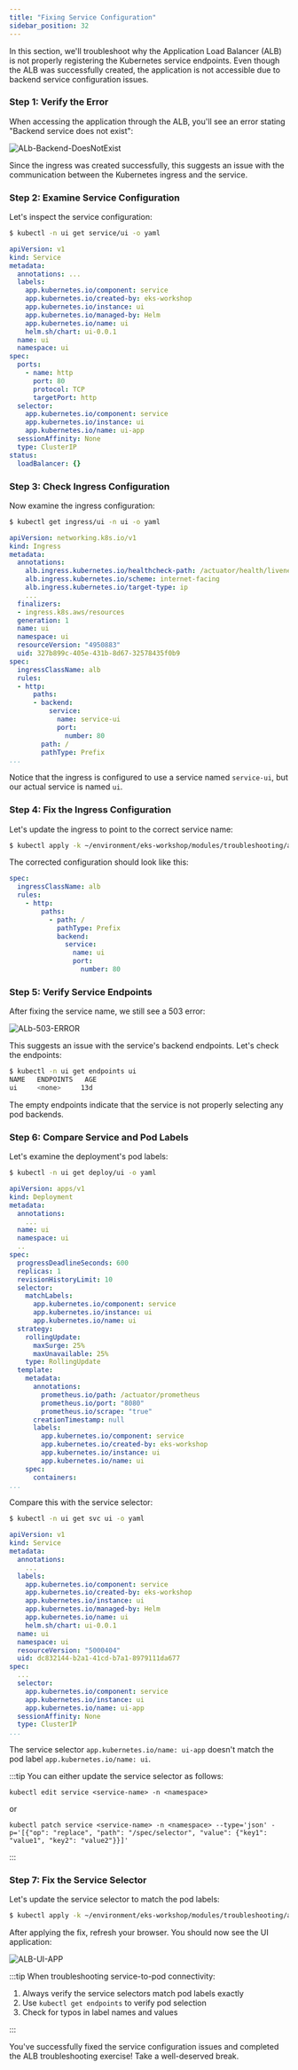 ```yaml
---
title: "Fixing Service Configuration"
sidebar_position: 32
---
```


In this section, we'll troubleshoot why the Application Load Balancer (ALB) is not properly registering the Kubernetes service endpoints. Even though the ALB was successfully created, the application is not accessible due to backend service configuration issues.

### Step 1: Verify the Error

When accessing the application through the ALB, you'll see an error stating "Backend service does not exist":

![ALb-Backend-DoesNotExist](./assets/alb-does-not-exist.webp)

Since the ingress was created successfully, this suggests an issue with the communication between the Kubernetes ingress and the service.

### Step 2: Examine Service Configuration

Let's inspect the service configuration:

```bash
$ kubectl -n ui get service/ui -o yaml
```

```yaml {24}
apiVersion: v1
kind: Service
metadata:
  annotations: ...
  labels:
    app.kubernetes.io/component: service
    app.kubernetes.io/created-by: eks-workshop
    app.kubernetes.io/instance: ui
    app.kubernetes.io/managed-by: Helm
    app.kubernetes.io/name: ui
    helm.sh/chart: ui-0.0.1
  name: ui
  namespace: ui
spec:
  ports:
    - name: http
      port: 80
      protocol: TCP
      targetPort: http
  selector:
    app.kubernetes.io/component: service
    app.kubernetes.io/instance: ui
    app.kubernetes.io/name: ui-app
  sessionAffinity: None
  type: ClusterIP
status:
  loadBalancer: {}
```

### Step 3: Check Ingress Configuration

Now examine the ingress configuration:

```bash
$ kubectl get ingress/ui -n ui -o yaml
```

```yaml {23}
apiVersion: networking.k8s.io/v1
kind: Ingress
metadata:
  annotations:
    alb.ingress.kubernetes.io/healthcheck-path: /actuator/health/liveness
    alb.ingress.kubernetes.io/scheme: internet-facing
    alb.ingress.kubernetes.io/target-type: ip
    ...
  finalizers:
  - ingress.k8s.aws/resources
  generation: 1
  name: ui
  namespace: ui
  resourceVersion: "4950883"
  uid: 327b899c-405e-431b-8d67-32578435f0b9
spec:
  ingressClassName: alb
  rules:
  - http:
      paths:
      - backend:
          service:
            name: service-ui
            port:
              number: 80
        path: /
        pathType: Prefix
...
```

Notice that the ingress is configured to use a service named `service-ui`, but our actual service is named `ui`.

### Step 4: Fix the Ingress Configuration

Let's update the ingress to point to the correct service name:

```bash
$ kubectl apply -k ~/environment/eks-workshop/modules/troubleshooting/alb/creating-alb/fix_ingress
```

The corrected configuration should look like this:

```yaml {10}
spec:
  ingressClassName: alb
  rules:
    - http:
        paths:
          - path: /
            pathType: Prefix
            backend:
              service:
                name: ui
                port:
                  number: 80
```

### Step 5: Verify Service Endpoints

After fixing the service name, we still see a 503 error:

![ALb-503-ERROR](./assets/alb-503.webp)

This suggests an issue with the service's backend endpoints. Let's check the endpoints:

```bash
$ kubectl -n ui get endpoints ui
NAME   ENDPOINTS   AGE
ui     <none>     13d
```

The empty endpoints indicate that the service is not properly selecting any pod backends.

### Step 6: Compare Service and Pod Labels

Let's examine the deployment's pod labels:

```bash
$ kubectl -n ui get deploy/ui -o yaml
```

```yaml {34}
apiVersion: apps/v1
kind: Deployment
metadata:
  annotations:
    ...
  name: ui
  namespace: ui
  ..
spec:
  progressDeadlineSeconds: 600
  replicas: 1
  revisionHistoryLimit: 10
  selector:
    matchLabels:
      app.kubernetes.io/component: service
      app.kubernetes.io/instance: ui
      app.kubernetes.io/name: ui
  strategy:
    rollingUpdate:
      maxSurge: 25%
      maxUnavailable: 25%
    type: RollingUpdate
  template:
    metadata:
      annotations:
        prometheus.io/path: /actuator/prometheus
        prometheus.io/port: "8080"
        prometheus.io/scrape: "true"
      creationTimestamp: null
      labels:
        app.kubernetes.io/component: service
        app.kubernetes.io/created-by: eks-workshop
        app.kubernetes.io/instance: ui
        app.kubernetes.io/name: ui
    spec:
      containers:
...

```

Compare this with the service selector:

```bash
$ kubectl -n ui get svc ui -o yaml
```

```yaml {22}
apiVersion: v1
kind: Service
metadata:
  annotations:
    ...
  labels:
    app.kubernetes.io/component: service
    app.kubernetes.io/created-by: eks-workshop
    app.kubernetes.io/instance: ui
    app.kubernetes.io/managed-by: Helm
    app.kubernetes.io/name: ui
    helm.sh/chart: ui-0.0.1
  name: ui
  namespace: ui
  resourceVersion: "5000404"
  uid: dc832144-b2a1-41cd-b7a1-8979111da677
spec:
  ...
  selector:
    app.kubernetes.io/component: service
    app.kubernetes.io/instance: ui
    app.kubernetes.io/name: ui-app
  sessionAffinity: None
  type: ClusterIP
...
```

The service selector `app.kubernetes.io/name: ui-app` doesn't match the pod label `app.kubernetes.io/name: ui`.

:::tip
You can either update the service selector as follows:

```text
kubectl edit service <service-name> -n <namespace>
```

or

```text
kubectl patch service <service-name> -n <namespace> --type='json' -p='[{"op": "replace", "path": "/spec/selector", "value": {"key1": "value1", "key2": "value2"}}]'
```

:::

### Step 7: Fix the Service Selector

Let's update the service selector to match the pod labels:

```bash timeout=180 hook=fix-7 hookTimeout=600
$ kubectl apply -k ~/environment/eks-workshop/modules/troubleshooting/alb/creating-alb/fix_ui
```

After applying the fix, refresh your browser. You should now see the UI application:

![ALB-UI-APP](./assets/alb-working.webp)

:::tip
When troubleshooting service-to-pod connectivity:

1. Always verify the service selectors match pod labels exactly
2. Use `kubectl get endpoints` to verify pod selection
3. Check for typos in label names and values

:::

You've successfully fixed the service configuration issues and completed the ALB troubleshooting exercise! Take a well-deserved break.
